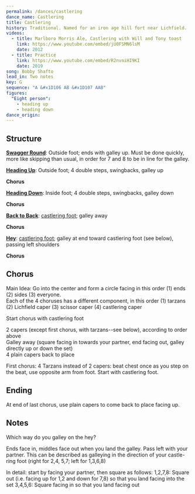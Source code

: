 ```yaml
---
permalink: /dances/castlering
dance_name: Castlering
title: Castlering
history: Traditional. Named for an iron age hill fort near Lichfield.
videos:
  - title: Marlboro Morris Ale, Castlering with Will and Tony toast
    link: https://www.youtube.com/embed/jU0FSMN6lsM
    date: 2012
  - title: Practice
    link: https://www.youtube.com/embed/R2nvniHI9KI
    date: 2019
song: Bobby Shafto
lead_in: Two notes
key: G
sequence: "A &#x1D106 AB &#x1D107 AAB"
figures:
  "Eight person":
    - heading up
    - heading down
dance_origin:
---
```

## Structure

**[Swagger Round](/figures#swagger-round)**:
Outside foot; ends with galley up.  Must be done quickly, more like skipping than usual, in order for 7 and 8 to be in line for the galley.

**[Heading Up](/figures#heading-up)**:
Outside foot; 4 double steps, swingbacks, galley up

**Chorus**

**[Heading Down](/figures#heading-down)**:
Inside foot; 4 double steps, swingbacks, galley down

**Chorus**

**[Back to Back](/figures#back-to-back)**:
[castlering foot](/figures#castlering-foot); galley away

**Chorus**

**[Hey](/figures#hey)**:
[castlering foot](/figures#castlering-foot); galley at end toward castlering foot (see below), passing left shoulders

**Chorus**

## Chorus

Main Idea: Go into the center and form a circle facing in this order (1) ends (2) sides (3) everyone. <br>
Each of the 4 choruses has a different component, in this order (1) tarzans (2) Lichfield caper (3) scissor caper (4) castlering caper

Start chorus with castlering foot

2 capers (except first chorus, with tarzans--see below), according to order above<br>
Galley away (square facing in towards your partner, end facing out, galley directly up or down the set)<br>
4 plain capers back to place<br>

First chorus: 4 Tarzans instead of 2 capers: beat chest once as you step on the beat, use opposite arm from foot.  Start with castlering foot.

## Ending

At end of last chorus, use plain capers to come back to place facing up.

## Notes

Which way do you galley on the hey?

Ends face in, middles face out when you land the galley.  Pass left with your partner.  This can be described as galleying in the direction of your castle-ring foot (right for 2,4, 5,7; left for 1,3,6,8)

In detail: start by facing your partner, then square as follows:
1,2,7,8: Square out (i.e. facing up for 1,2 and down for 7,8) so that you land facing into the set
3,4,5,6: Square facing in so that you land facing out


